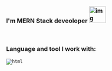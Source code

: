 ### I'm MERN Stack deveoloper <img src="https://media3.giphy.com/media/gM5qFksULw54NMWyry/giphy.gif?cid=ecf05e47wsiw601rx0zn86j5v82in4pf3bper6qhqerfaooo&ep=v1_stickers_search&rid=giphy.gif&ct=s" alt="img" width="45px" >

<br/>


### Language and tool I work with:

<code><img src="[https://assets.stickpng.com/images/5847f5bdcef1014c0b5e489c.png](https://www.freepnglogos.com/uploads/html5-logo-png/html5-logo-devextreme-multi-purpose-controls-html-javascript-3.png)https://www.freepnglogos.com/uploads/html5-logo-png/html5-logo-devextreme-multi-purpose-controls-html-javascript-3.png" alt="html" /> </code>

